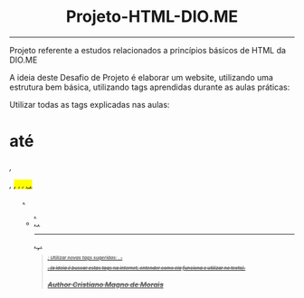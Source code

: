 <h1 align="center"> Projeto-HTML-DIO.ME </h1>
<hr>
<p>Projeto referente a estudos relacionados a princípios básicos de HTML da DIO.ME</p>


A ideia deste Desafio de Projeto é elaborar um website, utilizando uma estrutura bem básica, utilizando tags aprendidas durante as aulas práticas:
 
Utilizar todas as tags explicadas nas aulas: <h1> até <h6>, <p>, <mark>, <small>, <i>, <u>, <strong>, <ol>, <ul>, <li>, <a>, <hr>, <sub>, <sup>, <blockquote>;
Utilizar novas tags sugeridas: <font>, <del>, <p>, <abbr> (a ideia é buscar estas tags na internet, entender como ela funciona e utilizar no texto).

<h2>Author Cristiano Magno de Morais</h2>